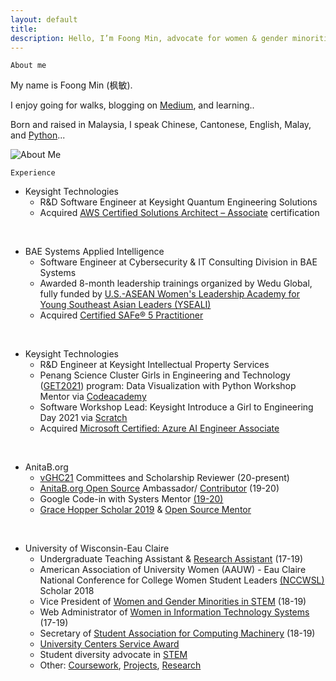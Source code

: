 ```yaml
---
layout: default
title:
description: Hello, I’m Foong Min, advocate for women & gender minorities in STEM. Enjoy learning, programming, and researching.
---
```

<!-- Global site tag (gtag.js) - Google Analytics -->
<script async src="https://www.googletagmanager.com/gtag/js?id=UA-98422769-4"></script>
<script>
  window.dataLayer = window.dataLayer || [];
  function gtag(){dataLayer.push(arguments);}
  gtag('js', new Date());

  gtag('config', 'UA-98422769-4');
</script>

`About me`

<!-- {% highlight python %}
def about_me():

  """
  This is a brief personal introduction.
  """

  first_name = "Foong Min"
  last_name = "Wong"
  language = ["Python", "Mandarin", "English", "Malay", ...]
  hobby = ["Walking", "Blogging", "Learning", "Portrait Drawing", ...]

{% endhighlight %} -->
My name is Foong Min (枫敏).

I enjoy going for walks, blogging on [Medium](https://medium.com/@foongminwong), and learning..

Born and raised in Malaysia, I speak Chinese, Cantonese, English, Malay, and [Python](https://www.python.org/)... 

![About Me](assets/WFM_About_Me_3.jpg)


`Experience`

- Keysight Technologies 
  - R&D Software Engineer at Keysight Quantum Engineering Solutions
  - Acquired [AWS Certified Solutions Architect – Associate](https://www.credly.com/badges/d8d161f9-1d47-4105-b035-3039f4ae4fb7/public_url) certification

&nbsp;
- BAE Systems Applied Intelligence
  - Software Engineer at Cybersecurity & IT Consulting Division in BAE Systems
  - Awarded 8-month leadership trainings organized by Wedu Global, fully funded by [U.S.-ASEAN Women's Leadership Academy for Young Southeast Asian Leaders (YSEALI)](https://www.facebook.com/yseali/posts/pfbid0pPX7KaWBu56QqoSu8Rc9eHo8zS2cNeCXrAoVZ1rdn1NTL2s1z6GmBuvrUVyywVN8l)
  - Acquired [Certified SAFe® 5 Practitioner](https://www.credly.com/badges/8a804dc5-283a-4a23-a88f-9f520213606b/public_url)

&nbsp;
- Keysight Technologies
  - R&D Engineer at Keysight Intellectual Property Services
  <!-- - Tools: Python, NLP, PowerBI Dataflow, Project? -->
  - Penang Science Cluster Girls in Engineering and Technology ([GET2021](https://www.linkedin.com/posts/penang-science-cluster_on-thursday-we-had-a-soft-launch-of-the-activity-6773436866516664321-f9hC)) program: Data Visualization with Python Workshop Mentor via  [Codeacademy](https://www.codecademy.com/learn/paths/visualize-data-with-python)
  - Software Workshop Lead: Keysight Introduce a Girl to Engineering Day 2021 via [Scratch](https://scratch.mit.edu/users/foongminwong/)
  - Acquired [Microsoft Certified: Azure AI Engineer Associate](https://www.credly.com/badges/5e155a2c-80c3-4ca2-8869-3d1ed3b5646f/public_url)

&nbsp;
- AnitaB.org
  - [vGHC21](https://ghc.anitab.org/get-involved/vghc-21-committees/) Committees and Scholarship Reviewer (20-present)
  - [AnitaB.org Open Source](https://github.com/anitab-org) Ambassador/ [Contributor](https://medium.com/anitab-org-open-source/introduction-to-anitab-org-open-source-teams-2b0e202ea52c) (19-20)
  - Google Code-in with Systers Mentor [(19-20)](https://www.dropbox.com/s/2ti2a35bpswe9ae/GCI%202019%20Certificate%20Foong%20Min%20Wong.pdf?dl=0)
  - [Grace Hopper Scholar 2019](https://foongminwong.medium.com/a-personal-ghc19-scholar-experience-2abd6024a28d) & [Open Source Mentor](https://drive.google.com/file/d/1oz_-wLcceotf6bjpCLOet36cQbuj68Eb/view)

&nbsp;
- University of Wisconsin-Eau Claire
  - Undergraduate Teaching Assistant & [Research Assistant](archive/research) (17-19)
  - American Association of University Women (AAUW) - Eau Claire National Conference for College Women Student Leaders [(NCCWSL)](/assets/nccwsl_scholar_2018.jpg) Scholar 2018
  - Vice President of [Women and Gender Minorities in STEM](https://sites.google.com/view/uwecwistem/) (18-19)
  - Web Administrator of [Women in Information Technology Systems](https://www.facebook.com/UWECOMTECH/) (17-19)
  - Secretary of [Student Association for Computing Machinery](https://www.facebook.com/uwecsacm/) (18-19)
  - [University Centers Service Award](https://drive.google.com/file/d/1SZTqQRziRtJDbqbBGpxpQnMhV5NHjrfN/view)
  - Student diversity advocate in [STEM](https://www.youtube.com/watch?v=dtJj1jAKOas)
  - Other: [Coursework](archive/coursework), [Projects](archive/projects), [Research](archive/research)

<!-- &nbsp; -->
<!-- Reading 📚 [https://www.goodreads.com/foongminwong](https://www.goodreads.com/foongminwong)  -->


<!-- Take a look at her [resume](https://drive.google.com/open?id=10HE4X9rg9c7CHY1tb6vBGWWo0ggodHxC)(May 2019) to learn more or keep navigating!
 -->
<!-- [CV](https://drive.google.com/file/d/1OT-HkQwWePL-A6QOifTcMTO_UMIH7fRY/view)(Dec 2019) -->

<!-- [blogging](https://foongminwong.blogspot.com) -->



